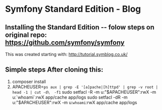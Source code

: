 Symfony Standard Edition - Blog
========================
Installing the Standard Edition -- folow steps on  original repo: https://github.com/symfony/symfony
----------------------------------

This was created starting with:
http://tutorial.symblog.co.uk/


Simple steps After cloning this:
----------------------------------
1. composer install
2.  APACHEUSER=`ps aux | grep -E '[a]pache|[h]ttpd' | grep -v root | head -1 | cut -d\  -f1`
	sudo setfacl -R -m u:"$APACHEUSER":rwX -m u:`whoami`:rwX app/cache app/logs
	sudo setfacl -dR -m u:"$APACHEUSER":rwX -m u:`whoami`:rwX app/cache app/logs